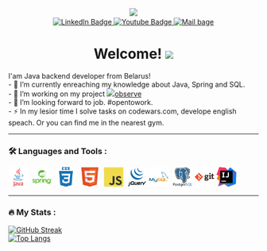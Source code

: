 <link rel="stylesheet" href="https://cdnjs.cloudflare.com/ajax/libs/font-awesome/6.2.0/css/all.min.css">

<div id="header" align="center">
<img src = "https://bobrenok.oc3.ru/11/img/anim-ico-arrow-down.gif" width="150"/>
</div>

<div id="badges" align="center">
<a href="https://www.linkedin.com/in/iamdenissolovey">
    <img src="https://upload.wikimedia.org/wikipedia/commons/thumb/f/f8/LinkedIn_icon_circle.svg/1200px-LinkedIn_icon_circle.svg.png" alt="LinkedIn Badge" width="70" />
  </a>
  
  <a href="https://t.me/IamSoloveyDenis">
    <img src="https://upload.wikimedia.org/wikipedia/commons/thumb/8/82/Telegram_logo.svg/2048px-Telegram_logo.svg.png" alt="Youtube Badge" width="70" />
  </a>
  
  <a href="mailto:denisolovey990@gmail.com">
    <img src="https://static.vecteezy.com/system/resources/previews/010/151/138/non_2x/email-and-mail-icon-sign-symbol-design-free-png.png" alt="Mail bage" width="70" />
  </a>
</div>

<h1 align="center">
  Welcome!
  <img src="https://media.giphy.com/media/hvRJCLFzcasrR4ia7z/giphy.gif" width="30px"/>
</h1>

<div id="aboutMe">
I'am Java backend developer from Belarus!
<br/>
- 🌱 I’m currently enreaching my knowledge about Java, Spring and SQL.
<br/>
- 🔭 I’m  working on my project <a href="https://github.com/Lelikbjmak/Terminal_rev4.2_MVC">
<img src="https://www.freeiconspng.com/uploads/blue-idea-icon-18.png" width="17px">observe<a/>
<br/>
- 👯 I’m looking forward to job. #opentowork.
<br/>
- ⚡ In my lesior time I solve tasks on codewars.com, develope english speach. Or you can find me in the nearest gym.
</div>

---
### :hammer_and_wrench: Languages and Tools :
<div>
  <img src="https://github.com/devicons/devicon/blob/master/icons/java/java-original-wordmark.svg" title="Java" alt="Java" width="40" height="40"/>&nbsp;
  <img src="https://github.com/devicons/devicon/blob/master/icons/spring/spring-original-wordmark.svg" title="Spring" alt="Spring" width="40" height="40"/>&nbsp;
  <img src="https://github.com/devicons/devicon/blob/master/icons/css3/css3-plain-wordmark.svg"  title="CSS3" alt="CSS" width="40" height="40"/>&nbsp;
  <img src="https://github.com/devicons/devicon/blob/master/icons/html5/html5-original.svg" title="HTML5" alt="HTML" width="40" height="40"/>&nbsp;
  <img src="https://github.com/devicons/devicon/blob/master/icons/javascript/javascript-original.svg" title="JavaScript" alt="JavaScript" width="40" height="40"/>&nbsp;
  <img src="https://raw.githubusercontent.com/devicons/devicon/1119b9f84c0290e0f0b38982099a2bd027a48bf1/icons/jquery/jquery-original-wordmark.svg" title="JQuery" alt="JQuery" width="40" height="40"/>
  <img src="https://github.com/devicons/devicon/blob/master/icons/mysql/mysql-original-wordmark.svg" title="MySQL"  alt="MySQL" width="40" height="40"/>&nbsp;
  <img src="https://raw.githubusercontent.com/devicons/devicon/1119b9f84c0290e0f0b38982099a2bd027a48bf1/icons/postgresql/postgresql-original-wordmark.svg" title="PostrgeSQL"  alt="PostrgeSQL" width="40" height="40">
  <img src="https://github.com/devicons/devicon/blob/master/icons/git/git-original-wordmark.svg" title="Git" **alt="Git" width="40" height="40"/>
  <img src="https://raw.githubusercontent.com/devicons/devicon/1119b9f84c0290e0f0b38982099a2bd027a48bf1/icons/intellij/intellij-original.svg" width="40" height="40"  title="Idea" **alt="Idea">
</div>

---

### :fire: My Stats :
[![GitHub Streak](http://github-readme-streak-stats.herokuapp.com?user=Lelikbjmak&theme=dark&background=0d1117)](https://git.io/streak-stats)
<br/>
[![Top Langs](https://github-readme-stats.vercel.app/api/top-langs/?username=Lelikbjmak&layout=compact&theme=dark&bg_color=0d1117)](https://github.com/anuraghazra/github-readme-stats)


